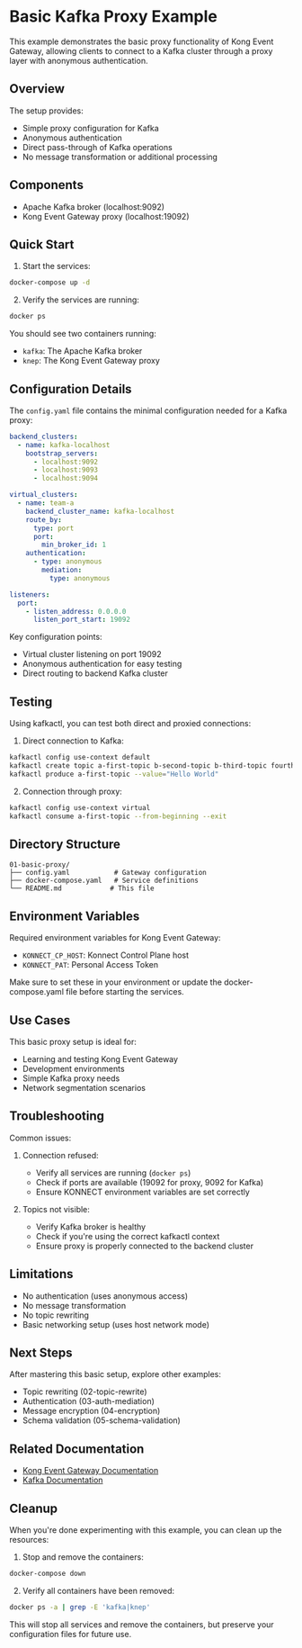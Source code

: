 # Basic Kafka Proxy Example

This example demonstrates the basic proxy functionality of Kong Event Gateway, allowing clients to connect to a Kafka cluster through a proxy layer with anonymous authentication.

## Overview

The setup provides:
- Simple proxy configuration for Kafka
- Anonymous authentication
- Direct pass-through of Kafka operations
- No message transformation or additional processing

## Components

- Apache Kafka broker (localhost:9092)
- Kong Event Gateway proxy (localhost:19092)

## Quick Start

1. Start the services:
```bash
docker-compose up -d
```

2. Verify the services are running:
```bash
docker ps
```

You should see two containers running:
- `kafka`: The Apache Kafka broker
- `knep`: The Kong Event Gateway proxy

## Configuration Details

The `config.yaml` file contains the minimal configuration needed for a Kafka proxy:

```yaml
backend_clusters:
  - name: kafka-localhost
    bootstrap_servers:
      - localhost:9092
      - localhost:9093
      - localhost:9094

virtual_clusters:
  - name: team-a
    backend_cluster_name: kafka-localhost
    route_by:
      type: port
      port:
        min_broker_id: 1
    authentication:
      - type: anonymous
        mediation:
          type: anonymous

listeners:
  port:
    - listen_address: 0.0.0.0
      listen_port_start: 19092
```

Key configuration points:
- Virtual cluster listening on port 19092
- Anonymous authentication for easy testing
- Direct routing to backend Kafka cluster

## Testing

Using kafkactl, you can test both direct and proxied connections:

1. Direct connection to Kafka:
```bash
kafkactl config use-context default
kafkactl create topic a-first-topic b-second-topic b-third-topic fourth-topic
kafkactl produce a-first-topic --value="Hello World"
```

2. Connection through proxy:
```bash
kafkactl config use-context virtual
kafkactl consume a-first-topic --from-beginning --exit
```

## Directory Structure

```
01-basic-proxy/
├── config.yaml           # Gateway configuration
├── docker-compose.yaml   # Service definitions
└── README.md            # This file
```

## Environment Variables

Required environment variables for Kong Event Gateway:
- `KONNECT_CP_HOST`: Konnect Control Plane host
- `KONNECT_PAT`: Personal Access Token

Make sure to set these in your environment or update the docker-compose.yaml file before starting the services.

## Use Cases

This basic proxy setup is ideal for:
- Learning and testing Kong Event Gateway
- Development environments
- Simple Kafka proxy needs
- Network segmentation scenarios

## Troubleshooting

Common issues:

1. Connection refused:
   - Verify all services are running (`docker ps`)
   - Check if ports are available (19092 for proxy, 9092 for Kafka)
   - Ensure KONNECT environment variables are set correctly

2. Topics not visible:
   - Verify Kafka broker is healthy
   - Check if you're using the correct kafkactl context
   - Ensure proxy is properly connected to the backend cluster

## Limitations

- No authentication (uses anonymous access)
- No message transformation
- No topic rewriting
- Basic networking setup (uses host network mode)

## Next Steps

After mastering this basic setup, explore other examples:
- Topic rewriting (02-topic-rewrite)
- Authentication (03-auth-mediation)
- Message encryption (04-encryption)
- Schema validation (05-schema-validation)

## Related Documentation

- [Kong Event Gateway Documentation](https://docs.konghq.com/gateway/)
- [Kafka Documentation](https://kafka.apache.org/documentation/)

## Cleanup

When you're done experimenting with this example, you can clean up the resources:

1. Stop and remove the containers:
```bash
docker-compose down
```

2. Verify all containers have been removed:
```bash
docker ps -a | grep -E 'kafka|knep'
```

This will stop all services and remove the containers, but preserve your configuration files for future use.
